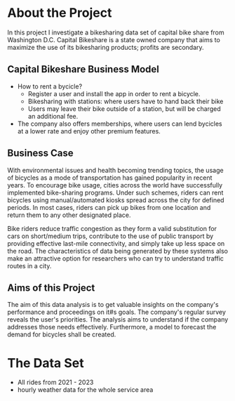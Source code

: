 # About the Project
In this project I investigate a bikesharing data set of capital bike share from Washington D.C.
Capital Bikeshare is a state owned company that aims to maximize the use of its bikesharing products; profits are secondary.

## Capital Bikeshare Business Model
- How to rent a bycicle?
  - Register a user and install the app in order to rent a bicycle. 
  - Bikesharing with stations: where users have to hand back their bike 
  - Users may leave their bike outside of a station, but will be charged an additional fee.
- The company also offers memberships, where users can lend bycicles at a lower rate and enjoy other premium features.


## Business Case
With environmental issues and health becoming trending topics, the usage of bicycles as a mode of transportation has gained popularity in recent years. 
To encourage bike usage, cities across the world have successfully implemented bike-sharing programs. 
Under such schemes, riders can rent bicycles using manual/automated kiosks spread across the city for defined periods. 
In most cases, riders can pick up bikes from one location and return them to any other designated place.

Bike riders reduce traffic congestion as they form a valid substitution for cars on short/medium trips, contribute to the use of public transport by providing effective last-mile connectivity, and simply take up less space on the road. 
The characteristics of data being generated by these systems also make an attractive option for researchers who can try to understand traffic routes in a city.

## Aims of this Project
The aim of this data analysis is to get valuable insights on the company's performance and proceedings on it#s goals.
The company's regular survey reveals the user's priorities.
The analysis aims to understand if the company addresses those needs effectively.
Furthermore, a model to forecast the demand for bicycles shall be created.

# The Data Set
- All rides from 2021 - 2023
- hourly weather data for the whole service area
